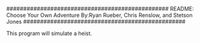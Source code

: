 ################################################
README: Choose Your Own Adventure
By:Ryan Rueber, Chris Renslow, and Stetson Jones
################################################

This program will simulate a heist.